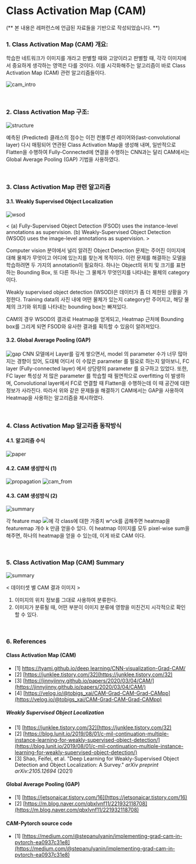 # Class Activation Map (CAM)
(** 본 내용은 레퍼런스에 언급된 자료들을 기반으로 작성되었습니다. **)

### 1. Class Activation Map (CAM) 개요:

학습한 네트워크가 이미지를 개라고 판별할 때와 고양이라고 판별할 때, 각각 이미지에서 중요하게 생각하는 영역은 다를 것이다. 이를 시각화해주는 알고리즘이 바로 Class Activation Map (CAM) 관련 알고리즘들이다.

![cam_intro](https://user-images.githubusercontent.com/7313213/138784770-95e9c32f-00d6-4419-87d8-10e47f455f02.png)

<br/>

### 2. Class Activation Map 구조:

![structure](https://user-images.githubusercontent.com/7313213/138784867-92c2890e-48fd-4ced-a472-0e893c23b48a.jpg)

예측된 (Predicted) 클래스의 점수는 이전 컨볼루션 레이어와(last-convolutional layer) 다시 매핑되어 연관된 Class Activation Map을 생성해 내며, 일반적으로 Flatten을 수행하여 Fully-Connected에 연결을 수행하는 CNN과는 달리 CAM에서는 Global Average Pooling (GAP) 기법을 사용하였다.

<br/>

### 3. Class Activation Map 관련 알고리즘

#### 3.1. Weakly Supervised Object Localization
![wsod](https://user-images.githubusercontent.com/7313213/138785111-f3792449-ca5e-401e-b801-2393b6ccc8d9.jpeg)

< (a) Fully-Supervised Object Detection (FSOD) uses the instance-level annotations as supervision. (b) Weakly-Supervised Object Detection (WSOD) uses the image-level annotations as supervision. >

Computer vision 분야에서 널리 알려진 Object Detection 문제는 주어진 이미지에 대해 물체가 무엇이고 어디에 있는지를 찾는게 목적이다. 이런 문제를 해결하는 모델을 학습하려면 두 가지의 annotation이 필요하다. 하나는 Object의 위치 및 크기를 표현하는 Bounding Box, 또 다른 하나는 그 물체가 무엇인지를 나타내는 물체의 category이다.

Weakly supervised object detection (WSOD)은 데이터가 좀 더 제한된 상황을 가정한다. Training data의 사진 내에 어떤 물체가 있는지 category만 주어지고, 해당 물체의 크기와 위치를 나타내는 bounding box는 빠져있다.

CAM의 경우 WSOD의 결과로 Heatmap을 얻게되고, Heatmap 근처에 Bounding box를 그리게 되면 FSOD와 유사한 결과를 획득할 수 있음이 알려져있다.


#### 3.2. Global Average Pooling (GAP)
![gap](https://user-images.githubusercontent.com/7313213/138785303-3ba2bc84-26fe-433d-b0f8-6d086a8edb25.jpg)
CNN 모델에서 Layer를 깊게 쌓으면서, model 의 parameter 수가 너무 많아지는 경향이 있어, 도대체 어디서 이 수많은 parameter 를 필요로 하는지 알아보니, FC layer (Fully-connected layer) 에서 상당량의 parameter 를 요구하고 있었다. 또한, FC layer 특성상 저 많은 parameter 를 학습할 때 필연적으로 overfitting 이 발생하며, Convolutional layer에서 FC로 연결할 때 Flatten을 수행하는데 이 때 공간에 대한 정보가 사라진다. 따라서 위와 같은 문제들을 해결하기 CAM에서는 GAP을 사용하여 Heatmap을 사용하는 알고리즘을 제시하였다.

<br/>

### 4. Class Activation Map 알고리즘 동작방식

#### 4.1. 알고리즘 수식
![paper](https://user-images.githubusercontent.com/7313213/138785468-4441fa16-d7b7-43e9-b39f-95176ad42807.jpeg)

#### 4.2. CAM 생성방식 (1)
![propagation](https://user-images.githubusercontent.com/7313213/138785472-c0552d3b-e42a-47ca-a8bf-6bb3d47be191.jpeg)
![cam_from](https://user-images.githubusercontent.com/7313213/138789096-5467dc33-69b4-4d92-abec-b96b05ae8096.jpeg)

#### 4.3. CAM 생성방식 (2)
![summary](https://user-images.githubusercontent.com/7313213/138785534-19964d7b-f3c2-46d5-87ef-3187679eb388.jpeg)

각 feature map <img src="https://render.githubusercontent.com/render/math?math=f_{k}(i, j)">에 각 class에 대한 가중치 w^ck를 곱해주면 heatmap을 featuremap 개수 k 만큼 얻을수 있다. 이 heatmap 이미지를 모두 pixel-wise sum을 해주면, 하나의 heatmap을 얻을 수 있는데, 이게 바로 CAM 이다.

<br/>

### 5. Class Activation Map (CAM) Summary

![summary](https://user-images.githubusercontent.com/7313213/138790116-98a9c538-12d8-4daa-a3b6-e16802b01791.jpeg)

< 데이터셋 별 CAM 결과 이미지 >
1. 이미지의 위치 정보를 그대로 사용하여 분류한다.
2. 이미지가 분류될 때, 어떤 부분이 이미지 분류에 영향을 미친건지 시각적으로 확인할 수 있다.

<br/>

### 6. References

#### Class Activation Map (CAM)
- [1] [https://tyami.github.io/deep learning/CNN-visualization-Grad-CAM/](https://tyami.github.io/deep%20learning/CNN-visualization-Grad-CAM/)
- [2] [https://junklee.tistory.com/32](https://junklee.tistory.com/32)
- [3] [https://jinnyjinny.github.io/papers/2020/03/04/CAM/](https://jinnyjinny.github.io/papers/2020/03/04/CAM/)
- [4] [https://velog.io/@tobigs_xai/CAM-Grad-CAM-Grad-CAMpp](https://velog.io/@tobigs_xai/CAM-Grad-CAM-Grad-CAMpp)

##### Weakly Supervised Object Localization
- [1] [https://junklee.tistory.com/32](https://junklee.tistory.com/32)
- [2] [https://blog.lunit.io/2019/08/01/c-mil-continuation-multiple-instance-learning-for-weakly-supervised-object-detection/](https://blog.lunit.io/2019/08/01/c-mil-continuation-multiple-instance-learning-for-weakly-supervised-object-detection/)
- [3] Shao, Feifei, et al. "Deep Learning for Weakly-Supervised Object Detection and Object Localization: A Survey." *arXiv preprint arXiv:2105.12694* (2021)

#### Global Average Pooling (GAP)
- [1] [https://jetsonaicar.tistory.com/16](https://jetsonaicar.tistory.com/16)
- [2] [https://m.blog.naver.com/qbxlvnf11/221932118708](https://m.blog.naver.com/qbxlvnf11/221932118708)

#### CAM-Pytorch source code
- [1] [https://medium.com/@stepanulyanin/implementing-grad-cam-in-pytorch-ea0937c31e8](https://medium.com/@stepanulyanin/implementing-grad-cam-in-pytorch-ea0937c31e8)